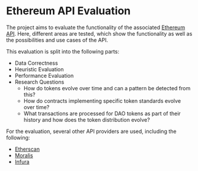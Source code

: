 # Ethereum API Evaluation

The project aims to evaluate the functionality of the associated [Ethereum API](https://github.com/fabian253/ethereum_api). Here, different areas are tested, which show the functionality as well as the possibilities and use cases of the API.

This evaluation is split into the following parts:

- Data Correctness
- Heuristic Evaluation
- Performance Evaluation
- Research Questions
  - How do tokens evolve over time and can a pattern be detected from this?
  - How do contracts implementing specific token standards evolve over time?
  - What transactions are processed for DAO tokens as part of their history and how does the token distribution evolve?

For the evaluation, several other API providers are used, including the following:

- [Etherscan](https://etherscan.io)
- [Moralis](https://moralis.io)
- [Infura](https://www.infura.io)